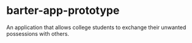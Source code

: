 # barter-app-prototype

An application that allows college students to exchange their unwanted possessions with others.
